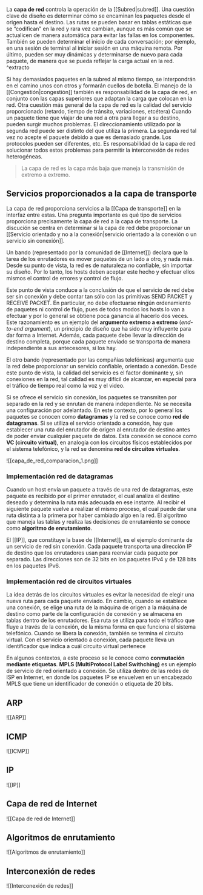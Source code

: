 La **capa de red** controla la operación de la [[Subred|subred]]. Una cuestión clave de diseño es determinar cómo se encaminan los paquetes desde el origen hasta el destino. Las rutas se pueden basar en tablas estáticas que se “codifican” en la red y rara vez cambian, aunque es más común que se actualicen de manera automática para evitar las fallas en los componentes. También se pueden determinar el inicio de cada conversación; por ejemplo, en una sesión de terminal al iniciar sesión en una máquina remota. Por último, pueden ser muy dinámicas y determinarse de nuevo para cada paquete, de manera que se pueda reflejar la carga actual en la red. ^extracto

Si hay demasiados paquetes en la subred al mismo tiempo, se interpondrán en el camino unos con otros y formarán cuellos de botella. El manejo de la [[Congestión|congestión]] también es responsabilidad de la capa de red, en conjunto con las capas superiores que adaptan la carga que colocan en la red. Otra cuestión más general de la capa de red es la calidad del servicio proporcionado (retardo, tiempo de tránsito, variaciones, etcétera)
Cuando un paquete tiene que viajar de una red a otra para llegar a su destino, pueden surgir muchos problemas. El direccionamiento utilizado por la segunda red puede ser distinto del que utiliza la primera. La segunda red tal vez no acepte el paquete debido a que es demasiado grande. Los protocolos pueden ser diferentes, etc. Es responsabilidad de la capa de red solucionar todos estos problemas para permitir la interconexión de redes heterogéneas.

> La capa de red es la capa más baja que maneja la transmisión de extremo a extremo.

## Servicios proporcionados a la capa de transporte
La capa de red proporciona servicios a la [[Capa de transporte]] en la interfaz entre estas. Una pregunta importante es qué tipo de servicios proporciona precisamente la capa de red a la capa de transporte. La discución se centra en determinar si la capa de red debe proporcionar un [[Servicio orientado y no a la conexión|servicio orientado a la conexión o un servicio sin conexión]].

Un bando (representado por la comunidad de [[Internet]]) declara que la tarea de los enrutadores es mover paquetes de un lado a otro, y nada más. Desde su punto de vista, la red es de naturaleza no confiable, sin importar su diseño. Por lo tanto, los hosts deben aceptar este hecho y efectuar ellos mismos el control de errores y control de flujo.

Este punto de vista conduce a la conclusión de que el servicio de red debe ser sin conexión y debe contar tan sólo con las primitivas SEND PACKET y RECEIVE PACKET. En particular, no debe efectuarse ningún ordenamiento de paquetes ni control de flujo, pues de todos modos los hosts lo van a efectuar y por lo general se obtiene poca ganancia al hacerlo dos veces. Este razonamiento es un ejemplo del **argumento extremo a extremo** (*end-to-end argument*), un principio de diseño que ha sido muy influyente para dar forma a Internet. Además, cada paquete debe llevar la dirección de destino completa, porque cada paquete enviado se transporta de manera independiente a sus antecesores, si los hay.

El otro bando (representado por las compañías telefónicas) argumenta que la red debe proporcionar un servicio confiable, orientado a conexión. Desde este punto de vista, la calidad del servicio es el factor dominante y, sin conexiones en la red, tal calidad es muy difícil de alcanzar, en especial para el tráfico de tiempo real como la voz y el video.

Si se ofrece el servicio sin conexión, los paquetes se transmiten por separado en la red y se enrutan de manera independiente. No se necesita una configuración por adelantado. En este contexto, por lo general los paquetes se conocen como **datagramas** y la red se conoce como **red de datagramas**. Si se utiliza el servicio orientado a conexión, hay que establecer una ruta del enrutador de origen al enrutador de destino antes de poder enviar cualquier paquete de datos. Esta conexión se conoce como **VC (circuito virtual)**, en analogía con los circuitos físicos establecidos por el sistema telefónico, y la red se denomina **red de circuitos virtuales**.

![[capa_de_red_comparacion_1.png]]

### Implementación red de datagramas
Cuando un host envía un paquete a través de una red de datagramas, este paquete es recibido por el primer enrutador, el cual analiza el destino deseado y determina la ruta más adecuada en ese instante. Al recibir el siguiente paquete vuelve a realizar el mismo proceso, el cual puede dar una ruta distinta a la primera por haber cambiado algo en la red. El algorítmo que maneja las tablas y realiza las decisiones de enrutamiento se conoce como **algoritmo de enrutamiento**.

El [[IP]], que constituye la base de [[Internet]], es el ejemplo dominante de un servicio de red sin conexión. Cada paquete transporta una dirección IP de destino que los enrutadores usan para reenviar cada paquete por separado. Las direcciones son de 32 bits en los paquetes IPv4 y de 128 bits en los paquetes IPv6.

### Implementación red de circuitos virtuales
La idea detrás de los circuitos virtuales es evitar la necesidad de elegir una nueva ruta para cada paquete enviado. En cambio, cuando se establece una conexión, se elige una ruta de la máquina de origen a la máquina de destino como parte de la configuración de conexión y se almacena en tablas dentro de los enrutadores. Esa ruta se utiliza para todo el tráfico que fluye a través de la conexión, de la misma forma en que funciona el sistema telefónico. Cuando se libera la conexión, también se termina el circuito virtual. Con el servicio orientado a conexión, cada paquete lleva un identificador que indica a cuál circuito virtual pertenece

En algunos contextos, a este proceso se le conoce como **conmutación mediante etiquetas**. **MPLS (MultiProtocol Label Swithching)** es un ejemplo de servicio de red orientado a conexión. Se utiliza dentro de las redes de ISP en Internet, en donde los paquetes IP se envuelven en un encabezado MPLS que tiene un identificador de conexión o etiqueta de 20 bits.

## ARP
![[ARP]]

## ICMP
![[ICMP]]

## IP
![[IP]]

## Capa de red de Internet
![[Capa de red de Internet]]

## Algoritmos de enrutamiento
![[Algoritmos de enrutamiento]]

## Interconexión de redes
![[Interconexión de redes]]